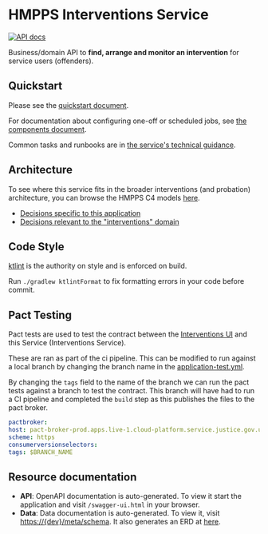 # HMPPS Interventions Service

[![API docs](https://img.shields.io/badge/API_docs-view-85EA2D.svg?logo=swagger)](https://hmpps-interventions-service-dev.apps.live-1.cloud-platform.service.justice.gov.uk/swagger-ui.html)

Business/domain API to **find, arrange and monitor an intervention** for service users (offenders).

## Quickstart

Please see the [quickstart document](doc/quickstart.md).

For documentation about configuring one-off or scheduled jobs, see [the components document](doc/components.md).

Common tasks and runbooks are
in [the service's technical guidance](https://ministryofjustice.github.io/hmpps-interventions-docs/runbooks/).

## Architecture

To see where this service fits in the broader interventions (and probation) architecture, you can browse the HMPPS C4
models [here](https://structurizr.com/share/56937/diagrams#interventions-container).

- [Decisions specific to this application](doc/adr)
- [Decisions relevant to the "interventions" domain](https://github.com/ministryofjustice/hmpps-interventions-docs)

## Code Style

[ktlint](https://github.com/pinterest/ktlint) is the authority on style and is enforced on build.

Run `./gradlew ktlintFormat` to fix formatting errors in your code before commit.

## Pact Testing

Pact tests are used to test the contract between
the [Interventions UI](https://github.com/ministryofjustice/hmpps-interventions-ui) and this Service (Interventions
Service).

These are ran as part of the ci pipeline. This can be modified to run against a local branch by changing the branch name
in the [application-test.yml](./src/test/resources/application-test.yml).

By changing the `tags` field to the name of the branch we can run the pact tests against a branch to test the contract.
This branch will have had to run a CI pipeline and completed the `build` step as this publishes the files to the pact
broker.

```yaml
pactbroker:
host: pact-broker-prod.apps.live-1.cloud-platform.service.justice.gov.uk
scheme: https
consumerversionselectors:
tags: $BRANCH_NAME
```

## Resource documentation

- **API**: OpenAPI documentation is auto-generated. To view it start the application and visit `/swagger-ui.html` in
  your browser.
- **Data**: Data documentation is auto-generated. To view it,
  visit [https://{dev}/meta/schema](https://hmpps-interventions-service-dev.apps.live-1.cloud-platform.service.justice.gov.uk/meta/schema/).
  It also generates an ERD
  at [here](https://hmpps-interventions-service-dev.apps.live-1.cloud-platform.service.justice.gov.uk/meta/schema/relationships.html).
